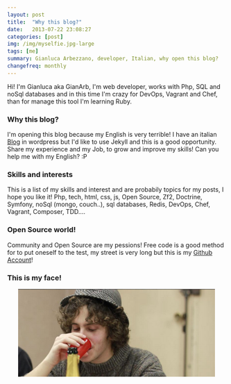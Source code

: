 ```yaml
---
layout: post
title:  "Why this blog?"
date:   2013-07-22 23:08:27
categories: [post]
img: /img/myselfie.jpg-large
tags: [me]
summary: Gianluca Arbezzano, developer, Italian, why open this blog?
changefreq: monthly
---
```


Hi! I'm Gianluca aka GianArb, I'm web developer, works with Php, SQL and noSql databases and in this time I'm
crazy for DevOps, Vagrant and Chef, than for manage this tool I'm learning Ruby.

### Why this blog?
I'm opening this blog because my English is very terrible! I have an italian [Blog](http://gianarb.it) in wordpress
but I'd like to use Jekyll and this is a good opportunity.
Share my experience and my Job, to grow and improve my skills! Can you help me with my English? :P

### Skills and interests
This is a list of my skills and interest and are probabily topics for my posts, I hope you like it!
Php, tech, html, css, js, Open Source, Zf2, Doctrine, Symfony, noSql (mongo, couch..), sql databases, Redis, DevOps,
Chef, Vagrant, Composer, TDD....

### Open Source world!
Community and Open Source are my pessions! Free code is a good method for to put oneself to the test, my street is very
long but this is my [Github Account](http://github.com/GianArb)!

### This is my face!
<div style="text-align:center;">
<img src="/img/posts/2013-07-19-why-this-blog.png" width="90%" />
</div>
